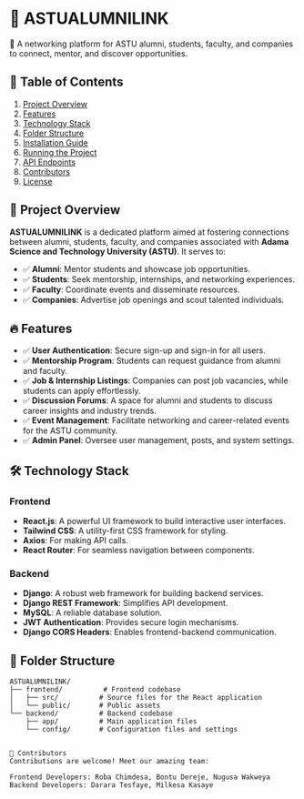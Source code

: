 # 🌟 ASTUALUMNILINK  

🚀 A networking platform for ASTU alumni, students, faculty, and companies to connect, mentor, and discover opportunities.  

## 📌 Table of Contents  

1. [Project Overview](#project-overview)  
2. [Features](#features)  
3. [Technology Stack](#technology-stack)  
4. [Folder Structure](#folder-structure)  
5. [Installation Guide](#installation-guide)  
6. [Running the Project](#running-the-project)  
7. [API Endpoints](#api-endpoints)  
8. [Contributors](#contributors)  
9. [License](#license)  

## 📖 Project Overview  

**ASTUALUMNILINK** is a dedicated platform aimed at fostering connections between alumni, students, faculty, and companies associated with **Adama Science and Technology University (ASTU)**. It serves to:  

- ✅ **Alumni**: Mentor students and showcase job opportunities.  
- ✅ **Students**: Seek mentorship, internships, and networking experiences.  
- ✅ **Faculty**: Coordinate events and disseminate resources.  
- ✅ **Companies**: Advertise job openings and scout talented individuals.  

## 🔥 Features  

- ✅ **User Authentication**: Secure sign-up and sign-in for all users.  
- ✅ **Mentorship Program**: Students can request guidance from alumni and faculty.  
- ✅ **Job & Internship Listings**: Companies can post job vacancies, while students can apply effortlessly.  
- ✅ **Discussion Forums**: A space for alumni and students to discuss career insights and industry trends.  
- ✅ **Event Management**: Facilitate networking and career-related events for the ASTU community.  
- ✅ **Admin Panel**: Oversee user management, posts, and system settings.  

## 🛠️ Technology Stack  

### Frontend  

- **React.js**: A powerful UI framework to build interactive user interfaces.  
- **Tailwind CSS**: A utility-first CSS framework for styling.  
- **Axios**: For making API calls.  
- **React Router**: For seamless navigation between components.  

### Backend  

- **Django**: A robust web framework for building backend services.  
- **Django REST Framework**: Simplifies API development.  
- **MySQL**: A reliable database solution.  
- **JWT Authentication**: Provides secure login mechanisms.  
- **Django CORS Headers**: Enables frontend-backend communication.  

## 📂 Folder Structure  

```plaintext  
ASTUALUMNILINK/  
├── frontend/          # Frontend codebase  
│   ├── src/          # Source files for the React application          
│   └── public/       # Public assets  
└── backend/          # Backend codebase  
    ├── app/          # Main application files  
    └── config/       # Configuration files and settings


👥 Contributors
Contributions are welcome! Meet our amazing team:

Frontend Developers: Roba Chimdesa, Bontu Dereje, Nugusa Wakweya
Backend Developers: Darara Tesfaye, Milkesa Kasaye
